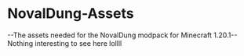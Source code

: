 # NovalDung-Assets

--The assets needed for the NovalDung modpack for Minecraft 1.20.1--
Nothing interesting to see here lollll

